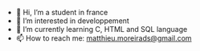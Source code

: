 - 👋 Hi, I’m a student in france 
- 👀 I’m interested in developpement
- 🌱 I’m currently learning C, HTML and SQL language
- 📫 How to reach me: matthieu.moreirads@gmail.com

<!---
MatthieuM06/MatthieuM06 is a ✨ special ✨ repository because its `README.md` (this file) appears on your GitHub profile.
You can click the Preview link to take a look at your changes.
--->
